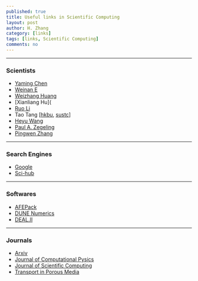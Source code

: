 ```yaml
---
published: true
title: Useful links in Scientific Computing
layout: post
author: H. Zhang
category: [links]
tags: [links, Scientific Computing] 
comments: no 
---
```


---
### Scientists

- [Yaming Chen](https://sites.google.com/site/yamingchen14/home)
- [Weinan E](https://web.math.princeton.edu/~weinan/)
- [Weizhang Huang](http://www.math.ku.edu/~huang/)
- [Xianliang Hu](
- [Ruo Li](http://dsec.pku.edu.cn/~rli/)
- Tao Tang [[hkbu](http://www.math.hkbu.edu.hk/~ttang/), [sustc](http://sustc.edu.cn/faculty_all/f/Tang%20Tao)]
- [Heyu Wang](http://person.zju.edu.cn/en/wangheyu)
- [Paul A. Zegeling](https://www.staff.science.uu.nl/~zegel101/)
- [Pingwen Zhang](http://www.math.pku.edu.cn/teachers/zhangpw/private/homepage/)

----

### Search Engines

- [Google](www.gogole.com)
- [Sci-hub](www.sci-hub.bz)

---

### Softwares ###
- [AFEPack](http://dsec.pku.edu.cn/~rli/software.php)
- [DUNE Numerics](https://dune-project.org/)
- [DEAL.II](https://www.dealii.org/)

---

### Journals  
- [Arxiv](https://arxiv.org)
- [Journal of Computational Pysics](http://www.journals.elsevier.com/journal-of-computational-physics)
- [Journal of Scientific Computing](https://www.editorialmanager.com/jomp/default.aspx)
- [Transport in Porous Media](https://www.editorialmanager.com/tipm/default.aspx)



